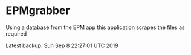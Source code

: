 # EPMgrabber
Using a database from the EPM app this application scrapes the files as required


Latest backup: Sun Sep 8 22:27:01 UTC 2019
